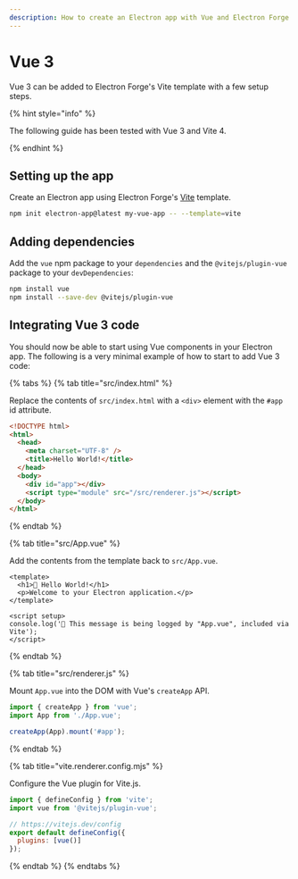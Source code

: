 ```yaml
---
description: How to create an Electron app with Vue and Electron Forge
---
```


# Vue 3

Vue 3 can be added to Electron Forge's Vite template with a few setup steps.

{% hint style="info" %}

The following guide has been tested with Vue 3 and Vite 4.

{% endhint %}

## Setting up the app

Create an Electron app using Electron Forge's [Vite](../../templates/vite.md) template.

```bash
npm init electron-app@latest my-vue-app -- --template=vite
```

## Adding dependencies

Add the `vue` npm package to your `dependencies` and the `@vitejs/plugin-vue` package to your `devDependencies`:

```bash
npm install vue
npm install --save-dev @vitejs/plugin-vue
```

## Integrating Vue 3 code

You should now be able to start using Vue components in your Electron app. The following is a very minimal example of how to start to add Vue 3 code:

{% tabs %}
{% tab title="src/index.html" %}

Replace the contents of `src/index.html` with a `<div>` element with the `#app` id attribute.

```html
<!DOCTYPE html>
<html>
  <head>
    <meta charset="UTF-8" />
    <title>Hello World!</title>
  </head>
  <body>
    <div id="app"></div>
    <script type="module" src="/src/renderer.js"></script>
  </body>
</html>
```

{% endtab %}

{% tab title="src/App.vue" %}

Add the contents from the template back to `src/App.vue`.

```vue
<template>
  <h1>💖 Hello World!</h1>
  <p>Welcome to your Electron application.</p>
</template>

<script setup>
console.log('👋 This message is being logged by "App.vue", included via Vite');
</script>
```

{% endtab %}

{% tab title="src/renderer.js" %}

Mount `App.vue` into the DOM with Vue's `createApp` API.

```javascript
import { createApp } from 'vue';
import App from './App.vue';

createApp(App).mount('#app');
```

{% endtab %}

{% tab title="vite.renderer.config.mjs" %}

Configure the Vue plugin for Vite.js.

```javascript
import { defineConfig } from 'vite';
import vue from '@vitejs/plugin-vue';

// https://vitejs.dev/config
export default defineConfig({
  plugins: [vue()]
});
```

{% endtab %}
{% endtabs %}
